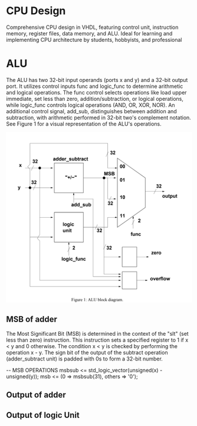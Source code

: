 # CPU Design

Comprehensive CPU design in VHDL, featuring control unit, instruction memory, register files, data memory, and ALU. Ideal for learning and implementing CPU architecture by students, hobbyists, and professional



# ALU

The ALU has two 32-bit input operands (ports x and y) and a 32-bit output port. It utilizes control inputs func and logic_func to determine arithmetic and logical operations. The func control selects operations like load upper immediate, set less than zero, addition/subtraction, or logical operations, while logic_func controls logical operations (AND, OR, XOR, NOR). An additional control signal, add_sub, distinguishes between addition and subtraction, with arithmetic performed in 32-bit two's complement notation. See Figure 1 for a visual representation of the ALU's operations.

![1700642004659](image/README/1700642004659.png)


## MSB of adder 

The Most Significant Bit (MSB) is determined in the context of the "slt" (set less than zero) instruction. This instruction sets a specified register to 1 if x < y and 0 otherwise. The condition x < y is checked by performing the operation x - y. The sign bit of the output of the subtract operation (adder_subtract unit) is padded with 0s to form a 32-bit number.

-- MSB OPERATIONS
msbsub <= std_logic_vector(unsigned(x) - unsigned(y));
msb <= (0 => msbsub(31), others => '0');

## Output of adder 

## Output of logic Unit

